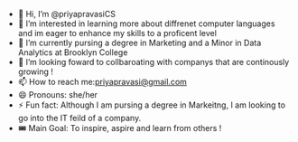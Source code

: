 - 👋 Hi, I’m @priyapravasiCS
- 👀 I’m interested in learning more about diffrenet computer languages and im eager to enhance my skills to a proficent level 
- 🌱 I’m currently pursing a degree in Marketing and a Minor in Data Analytics at Brooklyn College
- 💞️ I’m looking foward to collbaroating with companys that are continously growing !
- 📫 How to reach me:priyapravasi@gmail.com
- 😄 Pronouns: she/her
- ⚡ Fun fact: Although I am pursing a degree in Markeitng, I am looking to go into the IT feild of a company.
- 🎟️ Main Goal: To inspire, aspire and learn from others ! 

<!---
priyapravasiCS/priyapravasiCS is a ✨ special ✨ repository because its `README.md` (this file) appears on your GitHub profile.
You can click the Preview link to take a look at your changes.
--->
